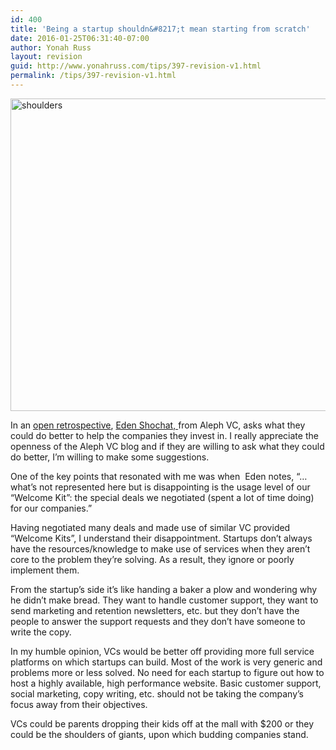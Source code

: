 ```yaml
---
id: 400
title: 'Being a startup shouldn&#8217;t mean starting from scratch'
date: 2016-01-25T06:31:40-07:00
author: Yonah Russ
layout: revision
guid: http://www.yonahruss.com/tips/397-revision-v1.html
permalink: /tips/397-revision-v1.html
---
```

<img class="aligncenter size-full wp-image-398" src="http://www.yonahruss.com/wordpress/wp-content/uploads/2016/01/shoulders.jpg" alt="shoulders" width="800" height="500" srcset="http://www.yonahruss.com/wordpress/wp-content/uploads/2016/01/shoulders.jpg 800w, http://www.yonahruss.com/wordpress/wp-content/uploads/2016/01/shoulders-300x188.jpg 300w, http://www.yonahruss.com/wordpress/wp-content/uploads/2016/01/shoulders-768x480.jpg 768w" sizes="(max-width: 800px) 100vw, 800px" />

In an <a href="http://aleph.vc/2015-in-review-or-2016-less-but-better/" target="_blank" rel="nofollow">open retrospective</a>, <a href="https://il.linkedin.com/in/edens" target="_blank">Eden Shochat, </a>from Aleph VC, asks what they could do better to help the companies they invest in. I really appreciate the openness of the Aleph VC blog and if they are willing to ask what they could do better, I&#8217;m willing to make some suggestions.

One of the key points that resonated with me was when  Eden notes, &#8220;&#8230;what’s not represented here but is disappointing is the usage level of our “Welcome Kit”: the special deals we negotiated (spent a lot of time doing) for our companies.&#8221;

Having negotiated many deals and made use of similar VC provided &#8220;Welcome Kits&#8221;, I understand their disappointment. Startups don&#8217;t always have the resources/knowledge to make use of services when they aren&#8217;t core to the problem they&#8217;re solving. As a result, they ignore or poorly implement them.

From the startup&#8217;s side it&#8217;s like handing a baker a plow and wondering why he didn&#8217;t make bread. They want to handle customer support, they want to send marketing and retention newsletters, etc. but they don&#8217;t have the people to answer the support requests and they don&#8217;t have someone to write the copy.

In my humble opinion, VCs would be better off providing more full service platforms on which startups can build. Most of the work is very generic and problems more or less solved. No need for each startup to figure out how to host a highly available, high performance website. Basic customer support, social marketing, copy writing, etc. should not be taking the company&#8217;s focus away from their objectives.

VCs could be parents dropping their kids off at the mall with $200 or they could be the shoulders of giants, upon which budding companies stand.

&nbsp;